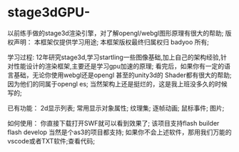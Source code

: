 # stage3dGPU-
以前练手做的stage3d渲染引擎，对了解opengl/webgl图形原理有很大的帮助;
版权声明：
本框架仅提供学习用途;
本框架版权最终归属权归 badyoo 所有;

学习过程:
12年研究stage3d,学习startling一些图像基础,加上自己的架构经验,针对性能设计的渲染框架,主要还是学习gpu加速的原理;
看完后，如果你有一定的语言基础，无论你使用webgl还是opengl 甚至的unity3d的 Shader都有很大的帮助;因为他们的同属于opengl es;
当然架构上还是挺烂的，这是我上班没多久的时候写的;


已有功能：
2d显示列表;
常用显示对象属性;
纹理集;
逐帧动画;
鼠标事件;
图片;

如何使用：
你直接下载打开SWF就可以看到效果了;
该项目支持flash builder flash develop 当然是个as3的项目都支持;
如果你不会上述软件，那用我们万能的vscode或者TXT软件;查看代码;
